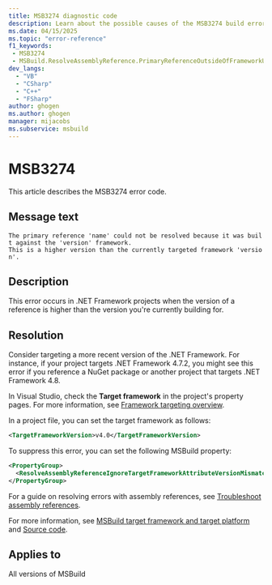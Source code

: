 ```yaml
---
title: MSB3274 diagnostic code
description: Learn about the possible causes of the MSB3274 build error and get troubleshooting tips.
ms.date: 04/15/2025
ms.topic: "error-reference"
f1_keywords:
 - MSB3274
 - MSBuild.ResolveAssemblyReference.PrimaryReferenceOutsideOfFrameworkUsingAttribute
dev_langs:
  - "VB"
  - "CSharp"
  - "C++"
  - "FSharp"
author: ghogen
ms.author: ghogen
manager: mijacobs
ms.subservice: msbuild
---
```

# MSB3274

This article describes the MSB3274 error code.

## Message text

`The primary reference 'name' could not be resolved because it was built against the 'version' framework. This is a higher version than the currently targeted framework 'version'.`

## Description

This error occurs in .NET Framework projects when the version of a reference is higher than the version you're currently building for.

## Resolution

Consider targeting a more recent version of the .NET Framework. For instance, if your project targets .NET Framework 4.7.2, you might see this error if you reference a NuGet package or another project that targets .NET Framework 4.8.

In Visual Studio, check the **Target framework** in the project's property pages. For more information, see [Framework targeting overview](../../ide/visual-studio-multi-targeting-overview.md#change-the-target-framework).

In a project file, you can set the target framework as follows:

```xml
<TargetFrameworkVersion>v4.0</TargetFrameworkVersion>
```

To suppress this error, you can set the following MSBuild property:

```xml
<PropertyGroup>
  <ResolveAssemblyReferenceIgnoreTargetFrameworkAttributeVersionMismatch>true</ResolveAssemblyReferenceIgnoreTargetFrameworkAttributeVersionMismatch>
</PropertyGroup>
```

For a guide on resolving errors with assembly references, see [Troubleshoot assembly references](../troubleshoot-assembly-references.md).

For more information, see [MSBuild target framework and target platform](../msbuild-target-framework-and-target-platform.md) and [Source code](https://github.com/dotnet/msbuild/blob/d0af670c220f48693d5f1e4bab126d4367d77e05/src/Tasks/Microsoft.Common.CurrentVersion.targets#L2440).

## Applies to

All versions of MSBuild